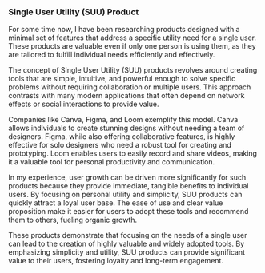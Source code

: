 
### Single User Utility  (SUU) Product

For some time now, I have been researching products designed with a minimal set of features that address a specific utility need for a single user. These products are valuable even if only one person is using them, as they are tailored to fulfill individual needs efficiently and effectively.

The concept of Single User Utility (SUU) products revolves around creating tools that are simple, intuitive, and powerful enough to solve specific problems without requiring collaboration or multiple users. This approach contrasts with many modern applications that often depend on network effects or social interactions to provide value.

Companies like Canva, Figma, and Loom exemplify this model. Canva allows individuals to create stunning designs without needing a team of designers. Figma, while also offering collaborative features, is highly effective for solo designers who need a robust tool for creating and prototyping. Loom enables users to easily record and share videos, making it a valuable tool for personal productivity and communication.

In my experience, user growth can be driven more significantly for such products because they provide immediate, tangible benefits to individual users. By focusing on personal utility and simplicity, SUU products can quickly attract a loyal user base. The ease of use and clear value proposition make it easier for users to adopt these tools and recommend them to others, fueling organic growth.

These products demonstrate that focusing on the needs of a single user can lead to the creation of highly valuable and widely adopted tools. By emphasizing simplicity and utility, SUU products can provide significant value to their users, fostering loyalty and long-term engagement.



